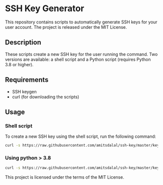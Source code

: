# SSH Key Generator

This repository contains scripts to automatically generate SSH keys for your user account. The project is released under the MIT License.

## Description

These scripts create a new SSH key for the user running the command. Two versions are available: a shell script and a Python script (requires Python 3.8 or higher).

## Requirements

- SSH keygen
- curl (for downloading the scripts)

## Usage

### Shell script

To create a new SSH key using the shell script, run the following command:

```bash
curl -s https://raw.githubusercontent.com/amitsdalal/ssh-key/master/key.sh | bash
```
### Using python > 3.8
```bash
curl -s https://raw.githubusercontent.com/amitsdalal/ssh-key/master/key.py | python3
```

This project is licensed under the terms of the MIT License.

